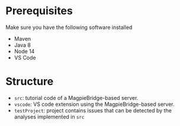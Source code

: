 # Prerequisites
Make sure you have the following software installed
- Maven
- Java 8
- Node 14
- VS Code

# Structure
- `src`: tutorial code of a MagpieBridge-based server. 
- `vscode`: VS code extension using the MagpieBridge-based server. 
- `testProject`: project contains issues that can be detected by the analyses implemented in `src`
